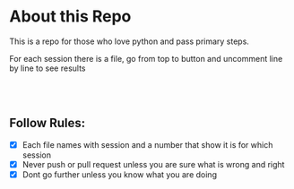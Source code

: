 # About this Repo
This is a repo for those who love python and pass primary steps.

For each session there is a file, go from top to button and uncomment line by line to see results

<br><br>
## Follow Rules:
- [x] Each file names with session and a number that show it is for which session
- [x] Never push or pull request unless you are sure what is wrong and right
- [x] Dont go further unless you know what you are doing